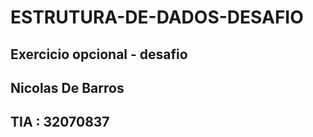 # ESTRUTURA-DE-DADOS-DESAFIO
## Exercicio opcional - desafio

## Nicolas De Barros
## TIA : 32070837
